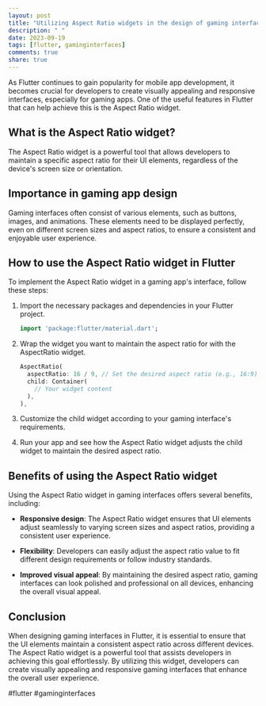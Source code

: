 ```yaml
---
layout: post
title: "Utilizing Aspect Ratio widgets in the design of gaming interfaces in Flutter"
description: " "
date: 2023-09-19
tags: [flutter, gaminginterfaces]
comments: true
share: true
---
```


As Flutter continues to gain popularity for mobile app development, it becomes crucial for developers to create visually appealing and responsive interfaces, especially for gaming apps. One of the useful features in Flutter that can help achieve this is the Aspect Ratio widget.

## What is the Aspect Ratio widget?

The Aspect Ratio widget is a powerful tool that allows developers to maintain a specific aspect ratio for their UI elements, regardless of the device's screen size or orientation.

## Importance in gaming app design

Gaming interfaces often consist of various elements, such as buttons, images, and animations. These elements need to be displayed perfectly, even on different screen sizes and aspect ratios, to ensure a consistent and enjoyable user experience.

## How to use the Aspect Ratio widget in Flutter

To implement the Aspect Ratio widget in a gaming app's interface, follow these steps:

1. Import the necessary packages and dependencies in your Flutter project.

   ```dart
   import 'package:flutter/material.dart';
   ```

2. Wrap the widget you want to maintain the aspect ratio for with the AspectRatio widget.

   ```dart
   AspectRatio(
     aspectRatio: 16 / 9, // Set the desired aspect ratio (e.g., 16:9)
     child: Container(
       // Your widget content
     ),
   ),
   ```

3. Customize the child widget according to your gaming interface's requirements.

4. Run your app and see how the Aspect Ratio widget adjusts the child widget to maintain the desired aspect ratio.

## Benefits of using the Aspect Ratio widget

Using the Aspect Ratio widget in gaming interfaces offers several benefits, including:

- **Responsive design**: The Aspect Ratio widget ensures that UI elements adjust seamlessly to varying screen sizes and aspect ratios, providing a consistent user experience.

- **Flexibility**: Developers can easily adjust the aspect ratio value to fit different design requirements or follow industry standards.

- **Improved visual appeal**: By maintaining the desired aspect ratio, gaming interfaces can look polished and professional on all devices, enhancing the overall visual appeal.

## Conclusion

When designing gaming interfaces in Flutter, it is essential to ensure that the UI elements maintain a consistent aspect ratio across different devices. The Aspect Ratio widget is a powerful tool that assists developers in achieving this goal effortlessly. By utilizing this widget, developers can create visually appealing and responsive gaming interfaces that enhance the overall user experience.

#flutter #gaminginterfaces